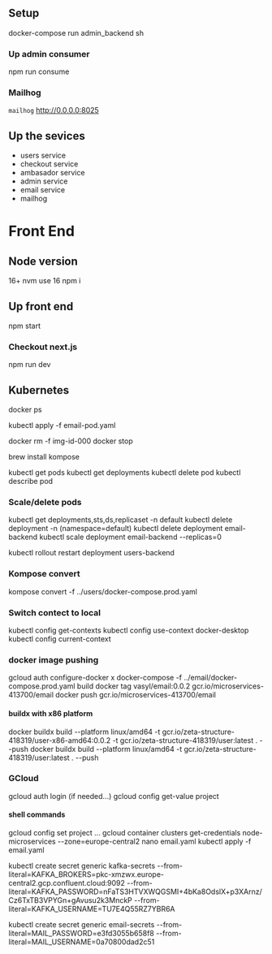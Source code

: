 ## Setup
docker-compose run admin_backend sh

### Up admin consumer
npm run consume

### Mailhog
`mailhog`
http://0.0.0.0:8025


## Up the sevices
- users service
- checkout service
- ambasador service
- admin service
- email service
- mailhog

# Front End
## Node version
16+
nvm use 16
npm i

## Up front end
npm start

### Checkout next.js
npm run dev

## Kubernetes
docker ps

kubectl apply -f email-pod.yaml

docker rm -f img-id-000
docker stop <container or image>

brew install kompose

kubectl get pods
kubectl get deployments
kubectl delete pod <pod name>
kubectl describe pod

### Scale/delete pods
kubectl get deployments,sts,ds,replicaset -n default
kubectl delete deployment <deployment-name> -n <namespace> (namespace=default)
kubectl delete deployment email-backend
kubectl scale deployment email-backend --replicas=0

kubectl rollout restart deployment users-backend

### Kompose convert
kompose convert -f ../users/docker-compose.prod.yaml

### Switch contect to local
kubectl config get-contexts
kubectl config use-context docker-desktop
kubectl config current-context


### docker image pushing
gcloud auth configure-docker
x
docker-compose -f ../email/docker-compose.prod.yaml build
docker tag vasyl/email:0.0.2 gcr.io/microservices-413700/email
docker push gcr.io/microservices-413700/email

#### buildx with x86 platform
docker buildx build --platform linux/amd64 -t gcr.io/zeta-structure-418319/user-x86-amd64:0.0.2 -t gcr.io/zeta-structure-418319/user:latest . --push
docker buildx build --platform linux/amd64 -t gcr.io/zeta-structure-418319/user:latest . --push

### GCloud
gcloud auth login (if needed...)
gcloud config get-value project

#### shell commands
gcloud config set project ...
gcloud container clusters get-credentials node-microservices --zone=europe-central2
nano email.yaml
kubectl apply -f email.yaml

kubectl create secret generic kafka-secrets --from-literal=KAFKA_BROKERS=pkc-xmzwx.europe-central2.gcp.confluent.cloud:9092 --from-literal=KAFKA_PASSWORD=nFaTS3HTVXWQGSMI+4bKa8OdslX+p3XArnz/Cz6TxTB3VPYGn+gAvusu2k3MnckP --from-literal=KAFKA_USERNAME=TU7E4Q55RZ7YBR6A

kubectl create secret generic email-secrets --from-literal=MAIL_PASSWORD=e3fd3055b658f8 --from-literal=MAIL_USERNAME=0a70800dad2c51
